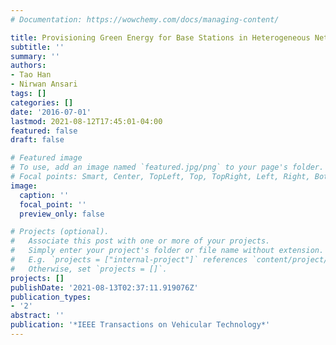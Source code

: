 ```yaml
---
# Documentation: https://wowchemy.com/docs/managing-content/

title: Provisioning Green Energy for Base Stations in Heterogeneous Networks
subtitle: ''
summary: ''
authors:
- Tao Han
- Nirwan Ansari
tags: []
categories: []
date: '2016-07-01'
lastmod: 2021-08-12T17:45:01-04:00
featured: false
draft: false

# Featured image
# To use, add an image named `featured.jpg/png` to your page's folder.
# Focal points: Smart, Center, TopLeft, Top, TopRight, Left, Right, BottomLeft, Bottom, BottomRight.
image:
  caption: ''
  focal_point: ''
  preview_only: false

# Projects (optional).
#   Associate this post with one or more of your projects.
#   Simply enter your project's folder or file name without extension.
#   E.g. `projects = ["internal-project"]` references `content/project/deep-learning/index.md`.
#   Otherwise, set `projects = []`.
projects: []
publishDate: '2021-08-13T02:37:11.919076Z'
publication_types:
- '2'
abstract: ''
publication: '*IEEE Transactions on Vehicular Technology*'
---
```

